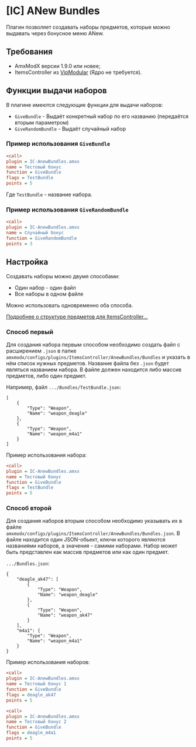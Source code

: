 # [IC] ANew Bundles

Плагин позволяет создавать наборы предметов, которые можно выдавать через бонусное меню ANew.

## Требования

- AmxModX версии 1.9.0 или новее;
- ItemsController из [VipModular](https://github.com/ArKaNeMaN/amxx-VipModular-pub/releases) (Ядро не требуется).

## Функции выдачи наборов

В плагине имеются следующие функции для выдачи наборов:
- `GiveBundle` - Выдаёт конкретный набор по его названию (передаётся вторым параметром)
- `GiveRandomBundle` - Выдаёт случайный набор

### Пример использования `GiveBundle`

```ini
<call>
plugin = IC-AnewBundles.amxx
name = Тестовый бонус
function = GiveBundle
flags = TestBundle
points = 5
```

Где `TestBundle` - название набора.

### Пример использования `GiveRandomBundle`

```ini
<call>
plugin = IC-AnewBundles.amxx
name = Случайный бонус
function = GiveRandomBundle
points = 3
```

## Настройка

Создавать наборы можно двумя способами:
- Один набор - один файл
- Все наборы в одном файле

Можно использовать одновременно оба способа.

[Подробнее о структуре предметов для ItemsController...](https://github.com/ArKaNeMaN/amxx-VipModular-pub/blob/master/readme/items.md)

### Способ первый

Для создания набора первым способом необходимо создать файл с расширением `.json` в папке `amxmodx/configs/plugins/ItemsController/AnewBundles/Bundles` и указать в нём список нужных предметов. Название файла без `.json` будет являться названием набора. В файле должен находится либо массив предметов, либо один предмет.

Например, файл `.../Bundles/TestBundle.json`:
```jsonc
[
    {
        "Type": "Weapon",
        "Name": "weapon_deagle"
    },
    {
        "Type": "Weapon",
        "Name": "weapon_m4a1"
    }
]
```

Пример использования набора:
```ini
<call>
plugin = IC-AnewBundles.amxx
name = Тестовый бонус
function = GiveBundle
flags = TestBundle
points = 5
```

### Способ второй

Для создания наборов вторым способом необходимо указывать их в файле `amxmodx/configs/plugins/ItemsController/AnewBundles/Bundles.json`. В файле находится один JSON-обьект, ключи которого являются названиями наборов, а значения - самими наборами. Набор может быть представлен как массив предметов или как один предмет.

`.../Bundles.json`:
```jsonc
{
    "deagle_ak47": [
        {
            "Type": "Weapon",
            "Name": "weapon_deagle"
        },
        {
            "Type": "Weapon",
            "Name": "weapon_ak47"
        }
    ],
    "m4a1": {
        "Type": "Weapon",
        "Name": "weapon_m4a1"
    }
}
```

Пример использования наборов:
```ini
<call>
plugin = IC-AnewBundles.amxx
name = Тестовый бонус 1
function = GiveBundle
flags = deagle_ak47
points = 5

<call>
plugin = IC-AnewBundles.amxx
name = Тестовый бонус 2
function = GiveBundle
flags = deagle_m4a1
points = 5
```
